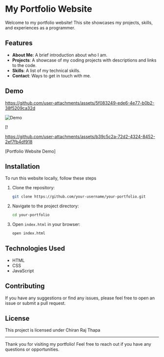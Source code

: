 # My Portfolio Website

Welcome to my portfolio website! This site showcases my projects, skills, and experiences as a programmer.

## Features

- **About Me**: A brief introduction about who I am.
- **Projects**: A showcase of my coding projects with descriptions and links to the code.
- **Skills**: A list of my technical skills.
- **Contact**: Ways to get in touch with me.

## Demo


https://github.com/user-attachments/assets/5f083249-ede6-4e77-b0b2-38f5209ca32d

![Demo](https://github.com/user-attachments/assets/5f1b1d06-c241-4928-a0fb-f8522df2e79a)

[!


https://github.com/user-attachments/assets/b39c5c2a-72d2-4324-8452-2ef7fb4df918




[Portfolio Website Demo]

## Installation

To run this website locally, follow these steps


1. Clone the repository:
    ```bash
    git clone https://github.com/your-username/your-portfolio.git
    ```
2. Navigate to the project directory:
    ```bash
    cd your-portfolio
    ```
3. Open `index.html` in your browser:
    ```bash
    open index.html
    ```

## Technologies Used

- HTML
- CSS
- JavaScript

## Contributing

If you have any suggestions or find any issues, please feel free to open an issue or submit a pull request.

## License

This project is licensed under Chiran Raj Thapa

---

Thank you for visiting my portfolio! Feel free to reach out if you have any questions or opportunities.

